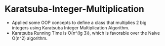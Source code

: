# Karatsuba-Integer-Multiplication
- Applied some OOP concepts to define a class that multiplies 2 big integers using Karatsuba Integer Multiplication Algorithm.
- Karatsuba Running Time is O(n^(lg 3)), which is favorable over the Naive O(n^2) algorithm.
